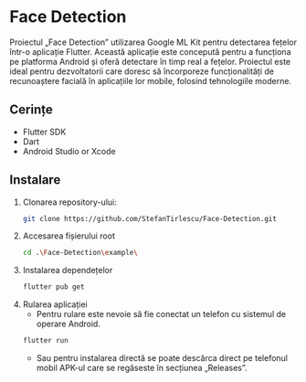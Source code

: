 # Face Detection

Proiectul „Face Detection” utilizarea Google ML Kit pentru detectarea fețelor într-o aplicație Flutter. Această aplicație este concepută pentru a funcționa pe platforma Android și oferă detectare în timp real a fețelor. Proiectul este ideal pentru dezvoltatorii care doresc să încorporeze funcționalități de recunoaștere facială în aplicațiile lor mobile, folosind tehnologiile moderne.

## Cerințe

- Flutter SDK
- Dart
- Android Studio or Xcode

## Instalare

1. Clonarea repository-ului:
   ```bash
   git clone https://github.com/StefanTirlescu/Face-Detection.git
   ```
2. Accesarea fișierului root
   ```bash
   cd .\Face-Detection\example\
   ```
3. Instalarea dependețelor
   ```bash
   flutter pub get
   ```
4. Rularea aplicației
   - Pentru rulare este nevoie să fie conectat un telefon cu sistemul de operare Android.
   ```bash
   flutter run
   ```
   - Sau pentru instalarea directă se poate descărca direct pe telefonul mobil APK-ul care se regăseste în secțiunea  „Releases”.
